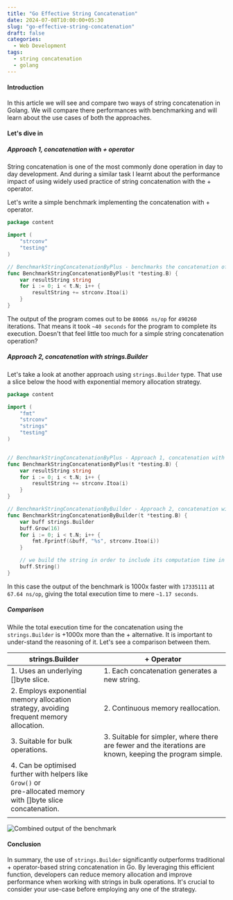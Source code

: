 ```yaml
---
title: "Go Effective String Concatenation"
date: 2024-07-08T10:00:00+05:30
slug: "go-effective-string-concatenation"
draft: false
categories:
  - Web Development
tags:
  - string concatenation
  - golang
---
```


#### Introduction 
In this article we will see and compare two ways of string concatenation in Golang. We will compare there performances 
with benchmarking and will learn about the use cases of both the approaches.

#### Let's dive in
##### Approach 1, concatenation with + operator
String concatenation is one of the most commonly done operation in day to day development. And during a similar task I 
learnt about the performance impact of using widely used practice of string concatenation with the + operator. 

Let's write a simple benchmark implementing the concatenation with + operator.  

```Go
package content

import (
	"strconv"
	"testing"
)

// BenchmarkStringConcatenationByPlus - benchmarks the concatenation of t.N records by + operator
func BenchmarkStringConcatenationByPlus(t *testing.B) {
	var resultString string
	for i := 0; i < t.N; i++ {
		resultString += strconv.Itoa(i)
	}
}
```

The output of the program comes out to be `80066 ns/op` for `490260` iterations. That means it took `~40 seconds` for 
the program to complete its execution. 
Doesn't that feel little too much for a simple string concatenation operation?   

##### Approach 2, concatenation with strings.Builder

Let's take a look at another approach using `strings.Builder` type. That use a slice below the hood with exponential 
memory allocation strategy. 

```Go
package content

import (
	"fmt"
	"strconv"
	"strings"
	"testing"
)


// BenchmarkStringConcatenationByPlus - Approach 1, concatenation with + operator
func BenchmarkStringConcatenationByPlus(t *testing.B) {
	var resultString string
	for i := 0; i < t.N; i++ {
		resultString += strconv.Itoa(i)
	}
}

// BenchmarkStringConcatenationByBuilder - Approach 2, concatenation with strings.Builder
func BenchmarkStringConcatenationByBuilder(t *testing.B) {
	var buff strings.Builder
	buff.Grow(16)
	for i := 0; i < t.N; i++ {
		fmt.Fprintf(&buff, "%s", strconv.Itoa(i))
	}

	// we build the string in order to include its computation time in the benchmark
	buff.String()
}
```
In this case the output of the benchmark is 1000x faster with `17335111` at `67.64 ns/op`, giving the total execution 
time to mere `~1.17 seconds`.

##### Comparison
While the total execution time for the concatenation using the `strings.Builder` is +1000x more than the + alternative. It is important to under-stand the reasoning of it. Let's see a comparison between them.


| strings.Builder                                                                                                      | + Operator                                                                                               |
|----------------------------------------------------------------------------------------------------------------------|----------------------------------------------------------------------------------------------------------|
| 1. Uses an underlying []byte slice.                                                                                  | 1. Each concatenation generates a new string.                                                            |
| 2. Employs exponential memory allocation strategy, avoiding <br/>frequent memory allocation.                         | 2. Continuous memory reallocation.                                                                       |
| 3. Suitable for bulk operations.                                                                                     | 3. Suitable for simpler, where there are fewer and the iterations are known, keeping the program simple. |
| 4. Can be optimised further with helpers like `Grow()` or <br/>pre-allocated memory with []byte slice concatenation. |                                                                                                          |
|                                                                                                                      |                                                                                                          |

![Combined output of the benchmark](/static/tech/string-concatenation-benchmark.png)

#### Conclusion
In summary, the use of `strings.Builder` significantly outperforms traditional + operator-based string concatenation in Go. By leveraging this efficient function, developers can reduce memory allocation and improve performance when working with strings in bulk operations.
It's crucial to consider your use-case before employing any one of the strategy. 

 